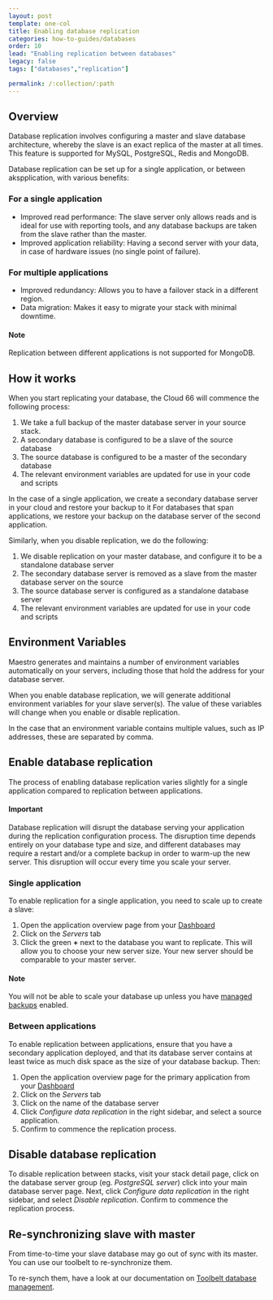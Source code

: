 ```yaml
---
layout: post
template: one-col
title: Enabling database replication
categories: how-to-guides/databases
order: 10
lead: "Enabling replication between databases"
legacy: false
tags: ["databases","replication"]

permalink: /:collection/:path
---
```


## Overview 

Database replication involves configuring a master and slave database architecture, whereby the slave is an exact replica of the master at all times. This feature is supported for MySQL, PostgreSQL, Redis and MongoDB.

Database replication can be set up for a single application, or between akspplication, with various benefits:

### For a single application

- Improved read performance: The slave server only allows reads and is ideal for use with reporting tools, and any database backups are taken from the slave rather than the master.
- Improved application reliability: Having a second server with your data, in case of hardware issues (no single point of failure).

### For multiple applications

- Improved redundancy: Allows you to have a failover stack in a different region.
- Data migration: Makes it easy to migrate your stack with minimal downtime.

#### Note 
<div class="notice"><p>Replication between different applications is not supported for MongoDB.</p></div>


## How it works

When you start replicating your database, the Cloud 66 will commence the following process:

1.  We take a full backup of the master database server in your source stack.
2.  A secondary database is configured to be a slave of the source database
3.  The source database is configured to be a master of the secondary database
4.  The relevant environment variables are updated for use in your code and scripts

In the case of a single application, we create a secondary database server in your cloud and restore your backup to it
For databases that span applications, we restore your backup on the database server of the second application.

Similarly, when you disable replication, we do the following:

1.   We disable replication on your master database, and configure it to be a standalone database server
2.   The secondary database server is removed as a slave from the master database server on the source
3.   The source database server is configured as a standalone database server
4.   The relevant environment variables are updated for use in your code and scripts

## Environment Variables

Maestro generates and maintains a number of environment variables automatically on your servers, including those that hold the address for your database server. 

When you enable database replication, we will generate additional environment variables for your slave server(s). The value of these variables will change when you enable or disable replication.

In the case that an environment variable contains multiple values, such as IP addresses, these are separated by comma.


## Enable database replication

The process of enabling database replication varies slightly for a single application compared to replication between applications.

#### Important
<div class="notice notice-warning"><p>Database replication will disrupt the database serving your application during the replication configuration process. The disruption time depends entirely on your database type and size, and different databases may require a restart and/or a complete backup in order to warm-up the new server. This disruption will occur every time you scale your server.</p></div>

### Single application

To enable replication for a single application, you need to scale up to create a slave: 

1. Open the application overview page from your [Dashboard](https://app.cloud66.com/dashboard)
2. Click on the *Servers* tab 
3. Click the green **+** next to the database you want to replicate. This will allow you to choose your new server size. Your new server should be comparable to your master server.

#### Note
<div class="notice"><p>You will not be able to scale your database up unless you have <a href="/maestro/how-to-guides/databases/shells/manage-backups.html">managed backups</a> enabled.</p></div>

### Between applications

To enable replication between applications, ensure that you have a secondary application deployed, and that its database server contains at least twice as much disk space as the size of your database backup. Then:

1. Open the application overview page for the primary application from your [Dashboard](https://app.cloud66.com/dashboard)
2. Click on the *Servers* tab 
3. Click on the name of the database server
4. Click _Configure data replication_ in the right sidebar, and select a source application. 
5. Confirm to commence the replication process.

## Disable database replication

To disable replication between stacks, visit your stack detail page, click on the database server group (eg. _PostgreSQL server_) click into your main database server page. Next, click _Configure data replication_ in the right sidebar, and select _Disable replication_. Confirm to commence the replication process.

## Re-synchronizing slave with master

From time-to-time your slave database may go out of sync with its master. You can use our toolbelt to re-synchronize them.

To re-synch them, have a look at our documentation on [Toolbelt database management](/maestro/references/shells/toolbelt.html#database-management).

